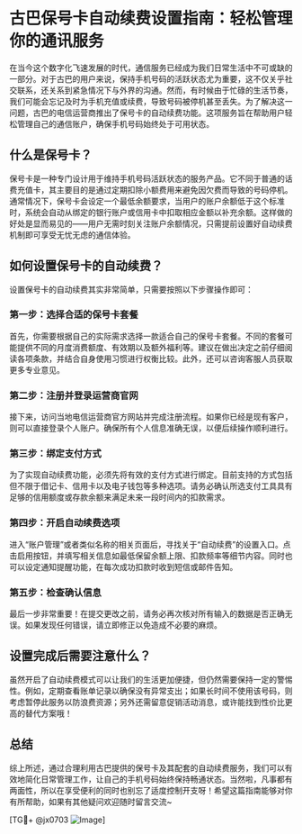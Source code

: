 # 古巴保号卡自动续费设置指南：轻松管理你的通讯服务

在当今这个数字化飞速发展的时代，通信服务已经成为我们日常生活中不可或缺的一部分。对于古巴的用户来说，保持手机号码的活跃状态尤为重要，这不仅关乎社交联系，还关系到紧急情况下与外界的沟通。然而，有时候由于忙碌的生活节奏，我们可能会忘记及时为手机充值或续费，导致号码被停机甚至丢失。为了解决这一问题，古巴的电信运营商推出了保号卡的自动续费功能。这项服务旨在帮助用户轻松管理自己的通信账户，确保手机号码始终处于可用状态。

## 什么是保号卡？

保号卡是一种专门设计用于维持手机号码活跃状态的服务产品。它不同于普通的话费充值卡，其主要目的是通过定期扣除小额费用来避免因欠费而导致的号码停机。通常情况下，保号卡会设定一个最低余额要求，当用户的账户余额低于这个标准时，系统会自动从绑定的银行账户或信用卡中扣取相应金额以补充余额。这样做的好处是显而易见的——用户无需时刻关注账户余额情况，只需提前设置好自动续费机制即可享受无忧无虑的通信体验。

## 如何设置保号卡的自动续费？

设置保号卡的自动续费其实非常简单，只需要按照以下步骤操作即可：

### 第一步：选择合适的保号卡套餐

首先，你需要根据自己的实际需求选择一款适合自己的保号卡套餐。不同的套餐可能提供不同的月度消费额度、有效期以及额外福利等。建议在做出决定之前仔细阅读各项条款，并结合自身使用习惯进行权衡比较。此外，还可以咨询客服人员获取更多专业意见。

### 第二步：注册并登录运营商官网

接下来，访问当地电信运营商官方网站并完成注册流程。如果你已经是现有客户，则可以直接登录个人账户。确保所有个人信息准确无误，以便后续操作顺利进行。

### 第三步：绑定支付方式

为了实现自动续费功能，必须先将有效的支付方式进行绑定。目前支持的方式包括但不限于借记卡、信用卡以及电子钱包等多种选项。请务必确认所选支付工具具有足够的信用额度或存款余额来满足未来一段时间内的扣款需求。

### 第四步：开启自动续费选项

进入“账户管理”或者类似名称的相关页面后，寻找关于“自动续费”的设置入口。点击启用按钮，并填写相关信息如最低保留余额上限、扣款频率等细节内容。同时也可以设定通知提醒功能，在每次成功扣款时收到短信或邮件告知。

### 第五步：检查确认信息

最后一步非常重要！在提交更改之前，请务必再次核对所有输入的数据是否正确无误。如果发现任何错误，请立即修正以免造成不必要的麻烦。

## 设置完成后需要注意什么？

虽然开启了自动续费模式可以让我们的生活更加便捷，但仍然需要保持一定的警惕性。例如，定期查看账单记录以确保没有异常支出；如果长时间不使用该号码，则考虑暂停此服务以防浪费资源；另外还需留意促销活动消息，或许能找到性价比更高的替代方案哦！

## 总结

综上所述，通过合理利用古巴提供的保号卡及其配套的自动续费服务，我们可以有效地简化日常管理工作，让自己的手机号码始终保持畅通状态。当然啦，凡事都有两面性，所以在享受便利的同时也别忘了适度控制开支呀！希望这篇指南能够对你有所帮助，如果有其他疑问欢迎随时留言交流~

[TG💪+ @jx0703 ![Image](https://github.com/user-attachments/assets/dbca1d08-cadb-493c-b0ec-ad6f7a83f270)]